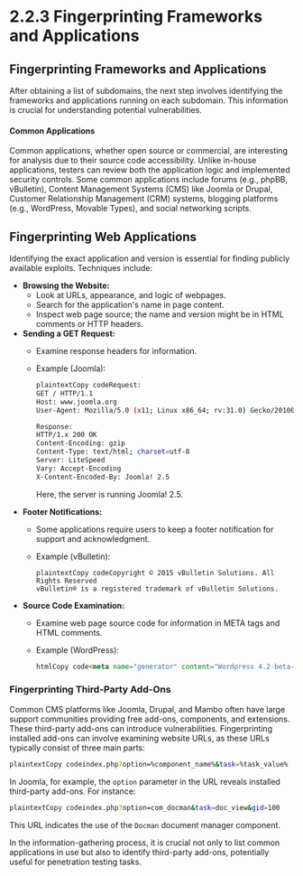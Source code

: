 # 2.2.3 Fingerprinting Frameworks and Applications

## Fingerprinting Frameworks and Applications

After obtaining a list of subdomains, the next step involves identifying the frameworks and applications running on each subdomain. This information is crucial for understanding potential vulnerabilities.

#### **Common Applications**

Common applications, whether open source or commercial, are interesting for analysis due to their source code accessibility. Unlike in-house applications, testers can review both the application logic and implemented security controls. Some common applications include forums (e.g., phpBB, vBulletin), Content Management Systems (CMS) like Joomla or Drupal, Customer Relationship Management (CRM) systems, blogging platforms (e.g., WordPress, Movable Types), and social networking scripts.

## **Fingerprinting Web Applications**

Identifying the exact application and version is essential for finding publicly available exploits. Techniques include:

* **Browsing the Website:**
  * Look at URLs, appearance, and logic of webpages.
  * Search for the application's name in page content.
  * Inspect web page source; the name and version might be in HTML comments or HTTP headers.
* **Sending a GET Request:**
  * Examine response headers for information.
  *   Example (Joomla):

      ```bash
      plaintextCopy codeRequest:
      GET / HTTP/1.1
      Host: www.joomla.org
      User-Agent: Mozilla/5.0 (x11; Linux x86_64; rv:31.0) Gecko/20100101 Firefox/31.0 Iceweasel/31.5.3

      Response:
      HTTP/1.x 200 OK
      Content-Encoding: gzip
      Content-Type: text/html; charset=utf-8
      Server: LiteSpeed
      Vary: Accept-Encoding
      X-Content-Encoded-By: Joomla! 2.5
      ```

      Here, the server is running Joomla! 2.5.
* **Footer Notifications:**
  * Some applications require users to keep a footer notification for support and acknowledgment.
  *   Example (vBulletin):

      ```plaintext
      plaintextCopy codeCopyright © 2015 vBulletin Solutions. All Rights Reserved
      vBulletin® is a registered trademark of vBulletin Solutions.
      ```
* **Source Code Examination:**
  * Examine web page source code for information in META tags and HTML comments.
  *   Example (WordPress):

      ```html
      htmlCopy code<meta name="generator" content="Wordpress 4.2-beta-31946" />
      ```

### **Fingerprinting Third-Party Add-Ons**

Common CMS platforms like Joomla, Drupal, and Mambo often have large support communities providing free add-ons, components, and extensions. These third-party add-ons can introduce vulnerabilities. Fingerprinting installed add-ons can involve examining website URLs, as these URLs typically consist of three main parts:

```bash
plaintextCopy codeindex.php?option=%component_name%&task=%task_value%
```

In Joomla, for example, the `option` parameter in the URL reveals installed third-party add-ons. For instance:

```bash
plaintextCopy codeindex.php?option=com_docman&task=doc_view&gid=100
```

This URL indicates the use of the `Docman` document manager component.

In the information-gathering process, it is crucial not only to list common applications in use but also to identify third-party add-ons, potentially useful for penetration testing tasks.
